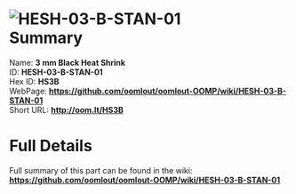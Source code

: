 
![HESH-03-B-STAN-01](https://github.com/oomlout/oomlout-OOMP/blob/master/parts/HESH-03-B-STAN-01/HESH-03-B-STAN-01_420.jpg)   
Summary
=================
  
Name: __3 mm Black Heat Shrink__    
ID: __HESH-03-B-STAN-01__   
Hex ID: __HS3B__   
WebPage: __https://github.com/oomlout/oomlout-OOMP/wiki/HESH-03-B-STAN-01__   
Short URL: __http://oom.lt/HS3B__   

Full Details
==========================
Full summary of this part can be found in the wiki:   
__https://github.com/oomlout/oomlout-OOMP/wiki/HESH-03-B-STAN-01__    

